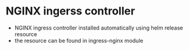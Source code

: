 # NGINX ingerss controller

- NGINX ingress controller installed automatically using helm release resource
- the resource can be found in ingress-nginx module

